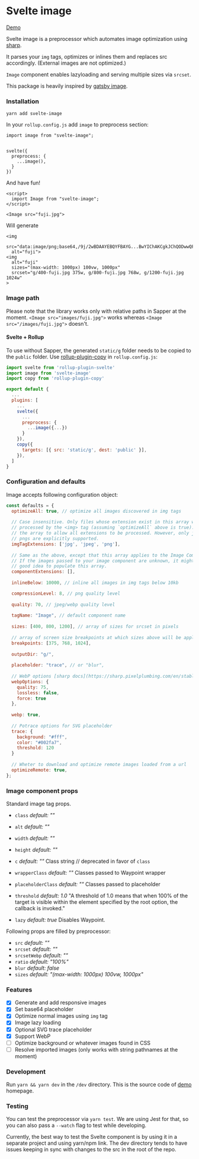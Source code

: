 # Svelte image
[Demo](https://svelte-image.matyunya.now.sh/)

Svelte image is a preprocessor which automates image optimization using [sharp](https://github.com/lovell/sharp).

It parses your `img` tags, optimizes or inlines them and replaces src accordingly. (External images are not optimized.)

`Image` component enables lazyloading and serving multiple sizes via `srcset`.

This package is heavily inspired by [gatsby image](https://www.gatsbyjs.org/packages/gatsby-image/).

### Installation
```
yarn add svelte-image
```

In your `rollup.config.js` add `image` to preprocess section:

```
import image from "svelte-image";


svelte({
  preprocess: {
    ...image(),
  }
})
```

And have fun!
```
<script>
  import Image from "svelte-image";
</script>

<Image src="fuji.jpg">
```
Will generate
```
<img
  src="data:image/png;base64,/9j/2wBDAAYEBQYFBAYG...BwYIChAKCgkJChQODwwQF"
  alt="fuji">
<img
  alt="fuji"
  sizes="(max-width: 1000px) 100vw, 1000px"
  srcset="g/400-fuji.jpg 375w, g/800-fuji.jpg 768w, g/1200-fuji.jpg 1024w"
>
```

### Image path

Please note that the library works only with relative paths in Sapper at the moment.
`<Image src="images/fuji.jpg">` works whereas `<Image src="/images/fuji.jpg">` doesn't.

#### Svelte + Rollup
To use without Sapper, the generated `static/g` folder needs to be copied to the `public` folder. Use [rollup-plugin-copy](https://www.npmjs.com/package/rollup-plugin-copy) in `rollup.config.js`:

```js
import svelte from 'rollup-plugin-svelte'
import image from 'svelte-image'
import copy from 'rollup-plugin-copy'

export default {
  ...
  plugins: [
    ...
    svelte({
      ...
      preprocess: {
        ...image({...})
      }
    }),
    copy({
      targets: [{ src: 'static/g', dest: 'public' }],
    }),
  ]
}
```

### Configuration and defaults

Image accepts following configuration object:

```js
const defaults = {
  optimizeAll: true, // optimize all images discovered in img tags
  
  // Case insensitive. Only files whose extension exist in this array will be
  // processed by the <img> tag (assuming `optimizeAll` above is true). Empty
  // the array to allow all extensions to be processed. However, only jpegs and
  // pngs are explicitly supported.
  imgTagExtensions: ['jpg', 'jpeg', 'png'],
  
  // Same as the above, except that this array applies to the Image Component.
  // If the images passed to your image component are unknown, it might be a
  // good idea to populate this array.
  componentExtensions: [],
  
  inlineBelow: 10000, // inline all images in img tags below 10kb

  compressionLevel: 8, // png quality level
  
  quality: 70, // jpeg/webp quality level
  
  tagName: "Image", // default component name
  
  sizes: [400, 800, 1200], // array of sizes for srcset in pixels
  
  // array of screen size breakpoints at which sizes above will be applied
  breakpoints: [375, 768, 1024],
  
  outputDir: "g/",
  
  placeholder: "trace", // or "blur",
  
  // WebP options [sharp docs](https://sharp.pixelplumbing.com/en/stable/api-output/#webp)
  webpOptions: {
    quality: 75,
    lossless: false,
    force: true
  },
  
  webp: true,
  
  // Potrace options for SVG placeholder
  trace: {
    background: "#fff",
    color: "#002fa7",
    threshold: 120
  }
  
  // Wheter to download and optimize remote images loaded from a url
  optimizeRemote: true,
};
```

### Image component props
  Standard image tag props.
  - `class` *default: ""*
  - `alt` *default: ""*
  - `width` *default: ""*
  - `height` *default: ""*

  - `c` *default: ""* Class string // deprecated in favor of `class`
  - `wrapperClass` *default: ""* Classes passed to Waypoint wrapper
  - `placeholderClass` *default: ""* Classes passed to placeholder
  - `threshold` *default: 1.0* "A threshold of 1.0 means that when 100% of the target is visible within the element specified by the root option, the callback is invoked."
  - `lazy` *default: true* Disables Waypoint.

  Following props are filled by preprocessor:
  - `src` *default: ""*
  - `srcset` *default: ""*
  - `srcsetWebp` *default: ""*
  - `ratio` *default: "100%"*
  - `blur` *default: false*
  - `sizes` *default: "(max-width: 1000px) 100vw, 1000px"*

### Features
- [x] Generate and add responsive images
- [x] Set base64 placeholder
- [x] Optimize normal images using `img` tag
- [x] Image lazy loading
- [x] Optional SVG trace placeholder
- [x] Support WebP
- [ ] Optimize background or whatever images found in CSS
- [ ] Resolve imported images (only works with string pathnames at the moment)

### Development

Run `yarn && yarn dev` in the `/dev` directory. This is the source code of [demo](https://svelte-image.matyunya.now.sh/) homepage.

### Testing

You can test the preprocessor via `yarn test`. We are using Jest for that, so you can also pass a `--watch` flag to test while developing.

Currently, the best way to test the Svelte component is by using it in a separate project and using yarn/npm link. The dev directory tends to have issues keeping in sync with changes to the src in the root of the repo.
